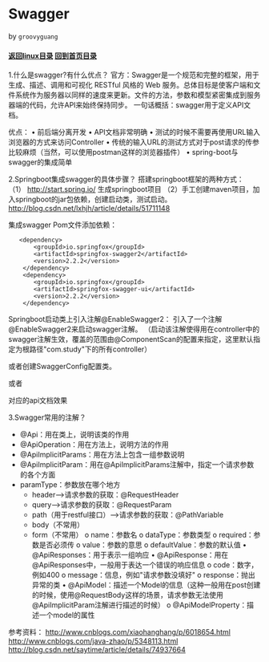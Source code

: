 Swagger
======

by `groovyguang`

#### [返回linux目录](./SpringBootDirectory.md) [回到首页目录](/README.md)

1.什么是swagger?有什么优点？
   官方：Swagger是一个规范和完整的框架，用于生成、描述、调用和可视化 RESTful 风格的 Web 服务。总体目标是使客户端和文件系统作为服务器以同样的速度来更新。文件的方法，参数和模型紧密集成到服务器端的代码，允许API来始终保持同步。
  一句话概括：swagger用于定义API文档。

优点：
•	前后端分离开发
•	API文档非常明确
•	测试的时候不需要再使用URL输入浏览器的方式来访问Controller
•	传统的输入URL的测试方式对于post请求的传参比较麻烦（当然，可以使用postman这样的浏览器插件）
•	spring-boot与swagger的集成简单

2.Springboot集成swagger的具体步骤？
 搭建springboot框架的两种方式：
  （1） http://start.spring.io/  生成springboot项目
   （2）手工创建maven项目，加入springboot的jar包依赖，创建启动类，测试启动。
http://blog.csdn.net/lxhjh/article/details/51711148

 集成swagger
 Pom文件添加依赖：

       <dependency>
           <groupId>io.springfox</groupId>
           <artifactId>springfox-swagger2</artifactId>
           <version>2.2.2</version>
        </dependency>
        <dependency>
           <groupId>io.springfox</groupId>
           <artifactId>springfox-swagger-ui</artifactId>
           <version>2.2.2</version>
        </dependency>

Springboot启动类上引入注解@EnableSwagger2：
引入了一个注解@EnableSwagger2来启动swagger注解。
（启动该注解使得用在controller中的swagger注解生效，覆盖的范围由@ComponentScan的配置来指定，这里默认指定为根路径"com.study"下的所有controller）

或者创建SwaggerConfig配置类。

 
或者
 
对应的api文档效果
 


3.Swagger常用的注解？

*	@Api：用在类上，说明该类的作用
*	@ApiOperation：用在方法上，说明方法的作用
*	@ApiImplicitParams：用在方法上包含一组参数说明
*	@ApiImplicitParam：用在@ApiImplicitParams注解中，指定一个请求参数的各个方面 
 * paramType：参数放在哪个地方 
    * header-->请求参数的获取：@RequestHeader
    * query-->请求参数的获取：@RequestParam
    * path（用于restful接口）-->请求参数的获取：@PathVariable
    * body（不常用）
    * form（不常用）
o	name：参数名
o	dataType：参数类型
o	required：参数是否必须传
o	value：参数的意思
o	defaultValue：参数的默认值
•	@ApiResponses：用于表示一组响应
•	@ApiResponse：用在@ApiResponses中，一般用于表达一个错误的响应信息 
o	code：数字，例如400
o	message：信息，例如"请求参数没填好"
o	response：抛出异常的类
•	@ApiModel：描述一个Model的信息（这种一般用在post创建的时候，使用@RequestBody这样的场景，请求参数无法使用@ApiImplicitParam注解进行描述的时候） 
o	@ApiModelProperty：描述一个model的属性

 
 
 
 
 
 
 
 


参考资料：
http://www.cnblogs.com/xiaohanghang/p/6018654.html 
http://www.cnblogs.com/java-zhao/p/5348113.html 
http://blog.csdn.net/saytime/article/details/74937664 
